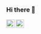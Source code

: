 ### Hi there 👋
<a href="https://www.instagram.com/gokhanjs/" target="_blank">
  <img align="left" alt="Gokhan's Instagram" width="22px" src="https://raw.githubusercontent.com/hussainweb/hussainweb/main/icons/instagram.png" />
</a>
<a href="https://www.linkedin.com/in/gokhan-yildiz-80b8b3192/" target="_blank">
  <img align="left" alt="Gokhan's LinkedIN" width="22px" src="https://raw.githubusercontent.com/peterthehan/peterthehan/master/assets/linkedin.svg" />
</a>

<!--
**gokhanjs/gokhanjs** is a ✨ _special_ ✨ repository because its `README.md` (this file) appears on your GitHub profile.

Here are some ideas to get you started:

- 🔭 I’m currently working on ...
- 🌱 I’m currently learning ...
- 👯 I’m looking to collaborate on ...
- 🤔 I’m looking for help with ...
- 💬 Ask me about ...
- 📫 How to reach me: ...
- 😄 Pronouns: ...
- ⚡ Fun fact: ...
-->
